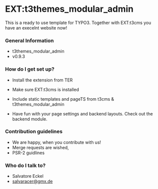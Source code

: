 # EXT:t3themes_modular_admin #

This is a ready to use template for TYPO3. Together with EXT:t3cms you have an execelnt website now!

### General Information ###

* t3themes_modular_admin
* v0.9.3

### How do I get set up? ###

* Install the extension from TER
* Make sure EXT:t3cms is installed
* Include static templates and pageTS from t3cms & t3themes_modular_admin

* Have fun with your page settings and backend layouts. Check out the backend module.

### Contribution guidelines ###

* We are happy, when you contribute with us!
* Merge requests are wished,
* PSR-2 guidlines

### Who do I talk to? ###

* Salvatore Eckel
* salvaracer@gmx.de